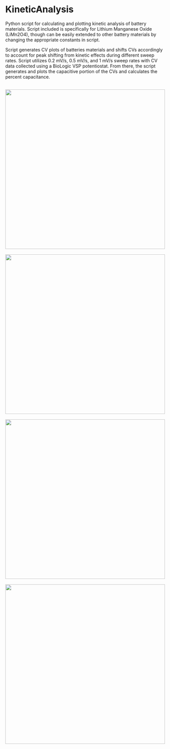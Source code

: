 # KineticAnalysis
Python script for calculating and plotting kinetic analysis of battery materials. Script included is specifically for Lithium Manganese Oxide (LiMn2O4), though can be easily extended to other battery materials by changing the appropriate constants in script.

Script generates CV plots of batteries materials and shifts CVs accordingly to account for peak shifting from kinetic effects during different sweep rates. Script utilizes 0.2 mV/s, 0.5 mV/s, and 1 mV/s sweep rates with CV data collected using a BioLogic VSP potentiostat. From there, the script generates and plots the capacitive portion of the CVs and calculates the percent capacitance.

<br>
<img height = "500" src ="https://github.com/sansona/KineticAnalysis/tree/master/Images/0.2mVs.PNG">
<br>

<br>
<img height = "500" src ="https://github.com/sansona/KineticAnalysis/tree/master/Images/0.5mVs.PNG">
<br>

<br>
<img height = "500" src ="https://github.com/sansona/KineticAnalysis/tree/master/Images/1mVs.PNG">
<br>

<br>
<img height = "500" src ="https://github.com/sansona/KineticAnalysis/tree/master/Images/FinalKineticAnalysis.PNG">
<br>

